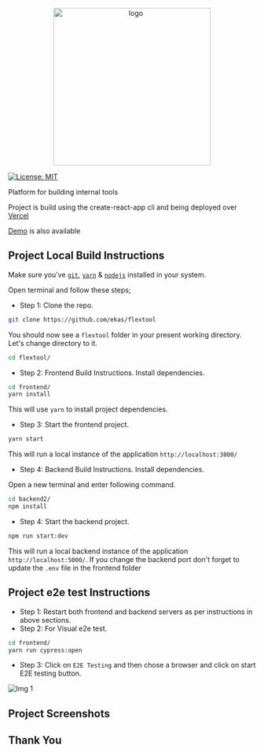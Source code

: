 <p align="center">
  <img src="https://flextool.vercel.app/static/media/logo.fe0850276f4cbebbb826c23deaac7f45.svg" width="320" alt="logo" />
</p>

[![License: MIT](https://img.shields.io/badge/License-MIT-yellow.svg)](https://opensource.org/licenses/MIT)


Platform for building internal tools

Project is build using the create-react-app cli and being deployed over [Vercel](https://vercel.com/)

[Demo](https://flextool.vercel.app/) is also available

## Project Local Build Instructions

Make sure you've [`git`](https://git-scm.com/book/en/v2/Getting-Started-Installing-Git), [`yarn`](https://classic.yarnpkg.com/lang/en/docs/install/#mac-stable) & [`nodejs`](https://nodejs.org/en/) installed in your system.

Open terminal and follow these steps;

- Step 1: Clone the repo.

```bash
git clone https://github.com/ekas/flextool
```

You should now see a `flextool` folder in your present working directory. Let's change directory to it.

```bash
cd flextool/
```

- Step 2: Frontend Build Instructions. Install dependencies.

```bash
cd frontend/
yarn install
```

This will use `yarn` to install project dependencies.

- Step 3: Start the frontend project.

```bash
yarn start
```

This will run a local instance of the application `http://localhost:3000/`

- Step 4: Backend Build Instructions. Install dependencies.

Open a new terminal and enter following command.

```bash
cd backend2/
npm install
```

- Step 4: Start the backend project.

```bash
npm run start:dev
```

This will run a local backend instance of the application `http://localhost:5000/`. If you change the backend port don't forget to update the `.env` file in the frontend folder

## Project e2e test Instructions

- Step 1: Restart both frontend and backend servers as per instructions in above sections.
- Step 2: For Visual e2e test.

```bash
cd frontend/
yarn run cypress:open
```

- Step 3: Click on `E2E Testing` and then chose a browser and click on start E2E testing button.

![Img 1]()

## Project Screenshots

## Thank You
